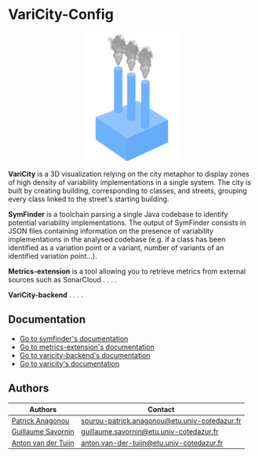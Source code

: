 # VariCity-Config

<p align="center">
<img src="varicity/public/images/logovaricity.gif" width="200" alt="Logo"/>
</p>

**VariCity** is a 3D visualization relying on the city metaphor to display zones of high density of variability
implementations in a single system. The city is built by creating building, corresponding to classes, and streets,
grouping every class linked to the street's starting building.

**SymFinder** is a toolchain parsing a single Java codebase to identify potential variability implementations.
The output of SymFinder consists in JSON files containing information on the presence of variability implementations in the analysed codebase (e.g. if a class has been identified as a variation point or a variant, number of variants of an identified variation point…).

**Metrics-extension** is a tool allowing you to retrieve metrics from external sources such as SonarCloud . . . .

**VariCity-backend** . . . .

## Documentation
- [Go to symfinder's documentation](./metrics-extension/symfinder/README.md)
- [Go to metrics-extension's documentation](./metrics-extension/README.md)
- [Go to varicity-backend's documentation](./varicity-backend/README.md)
- [Go to varicity's documentation](./varicity/README.md)

## Authors

Authors | Contact
----------------------------------------------------------- | ----------------------------------------------------------
[Patrick Anagonou](https://github.com/anagonousourou)       | [sourou-patrick.anagonou@etu.univ-cotedazur.fr](mailto:sourou-patrick.anagonou@etu.univ-cotedazur.fr)
[Guillaume Savornin](https://github.com/GuillaumeSavornin)  | [guillaume.savornin@etu.univ-cotedazur.fr](mailto:guillaume.savornin@etu.univ-cotedazur.fr)
[Anton van der Tuijn](https://github.com/Anton-vanderTuijn) | [anton.van-der-tuijn@etu.univ-cotedazur.fr](mailto:anton.van-der-tuijn@etu.univ-cotedazur.fr)




<!--
TODO need to be move in the corresponding readme

## Build it

### Requirements 
- Docker
- JDK 17
- the JAVA_HOME environment variable must be defined and pointing to a JDK >= 11
- Maven
- Internet Connexion

Run the below command
```sh
bash new-build.sh
```

## Run it

```sh
bash new-run.sh
```

## Use it

- Go to http://localhost:9090/experiment.html
- Load a configuration for your experiment in the input dedicated for that, click Run Experiment
- You should see a snackbar informing you that your experiment has started, wait till it is completed it can take from a couple of minutes to tens on minutes
- If there is a problem with the configuration you provided you will get a snackbar or a dialog with details on what went wrong
- When your experiment is finished you will also get a snackbar message or a dialog
- Now go to http://localhost:9090/ui.html
- You should see the name of your project in the options of the  -- Select a project -- Select
- Once you select your project you won't be able to see anything except for a red rectangle. It is normal you need to start adding api_classes to get a visualization
- Use the Documentation button to get help

-->
